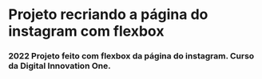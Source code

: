 # Projeto recriando a página do instagram com flexbox

### 2022 Projeto feito com flexbox da página do instagram. Curso da Digital Innovation One.